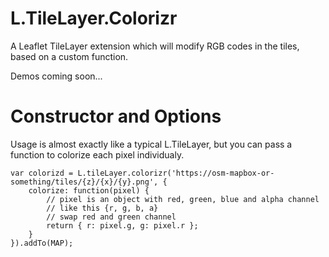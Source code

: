 # L.TileLayer.Colorizr

A Leaflet TileLayer extension which will modify RGB codes in the tiles, based on a custom function.

Demos coming soon...

# Constructor and Options

Usage is almost exactly like a typical L.TileLayer, but you can pass a function to colorize each pixel individualy.

    var colorizd = L.tileLayer.colorizr('https://osm-mapbox-or-something/tiles/{z}/{x}/{y}.png', {
        colorize: function(pixel) {
        	// pixel is an object with red, green, blue and alpha channel
        	// like this {r, g, b, a}
        	// swap red and green channel
        	return { r: pixel.g, g: pixel.r };
        }
    }).addTo(MAP);
